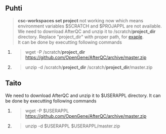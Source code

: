 ## Puhti
 > **csc-workspaces set project** not working now which means environment variables $SCRATCH and $PROJAPPL are not available.  
 We need to download AfterQC and unzip it to /scratch/**project_dir** directory. Replace "project_dir" with proper path, for [exaple](https://docs.csc.fi/#computing/disk/#projappl-directory).  
 It can be done by executting following commands  
   1. > wget -P /scratch/**project_dir** https://github.com/OpenGene/AfterQC/archive/master.zip
   2. > unzip -d /scratch/**project_dir** /scratch/**project_dir**/master.zip  

## Taito
We need to download AfterQC and unzip it to $USERAPPL directory. It can be done by executting following commands  
   1. > wget -P $USERAPPL https://github.com/OpenGene/AfterQC/archive/master.zip
   2. > unzip -d $USERAPPL $USERAPPL/master.zip
